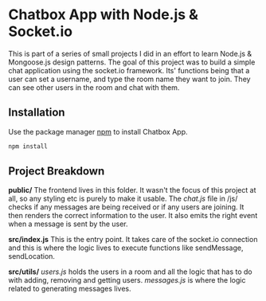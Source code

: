 # Chatbox App with Node.js & Socket.io
This is part of a series of small projects I did in an effort to learn Node.js & Mongoose.js design patterns. The goal of this project was to build a simple chat application using the socket.io framework. Its' functions being that a user can set a username, and type the room name they want to join. They can see other users in the room and chat with them.

## Installation

Use the package manager [npm](https://nodejs.org/en/)  to install Chatbox App.

```bash
npm install
```

## Project Breakdown

**public/**
The frontend lives in this folder. It wasn't the focus of this project at all, so any styling etc is purely to make it usable.
The *chat.js* file in /js/ checks if any messages are being received or if any users are joining. It then renders the correct information to the user. It also emits the right event when a message is sent by the user.

**src/index.js**
This is the entry point. It takes care of the socket.io connection and this is where the logic lives to execute functions like sendMessage, sendLocation.

**src/utils/**
*users.js* holds the users in a room and all the logic that has to do with adding, removing and getting users.
*messages.js* is where the logic related to generating messages lives.
